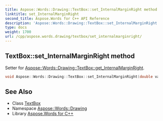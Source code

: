 ```yaml
---
title: Aspose::Words::Drawing::TextBox::set_InternalMarginRight method
linktitle: set_InternalMarginRight
second_title: Aspose.Words for C++ API Reference
description: 'Aspose::Words::Drawing::TextBox::set_InternalMarginRight method. Setter for Aspose::Words::Drawing::TextBox::get_InternalMarginRight in C++.'
type: docs
weight: 1700
url: /cpp/aspose.words.drawing/textbox/set_internalmarginright/
---
```

## TextBox::set_InternalMarginRight method


Setter for [Aspose::Words::Drawing::TextBox::get_InternalMarginRight](../get_internalmarginright/).

```cpp
void Aspose::Words::Drawing::TextBox::set_InternalMarginRight(double value)
```

## See Also

* Class [TextBox](../)
* Namespace [Aspose::Words::Drawing](../../)
* Library [Aspose.Words for C++](../../../)
